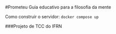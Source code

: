 #Prometeu
Guia educativo para a filosofia da mente

Como construir o servidor:
```docker compose up ```

###Projeto de TCC do IFRN
